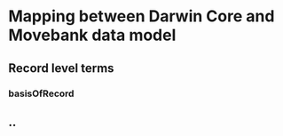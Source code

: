 # Mapping between Darwin Core and Movebank data model

## Record level terms

### basisOfRecord

## ..

